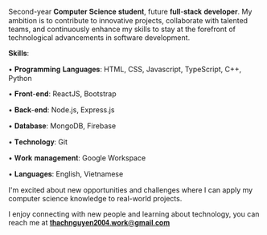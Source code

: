 Second-year 𝐂𝐨𝐦𝐩𝐮𝐭𝐞𝐫 𝐒𝐜𝐢𝐞𝐧𝐜𝐞 𝐬𝐭𝐮𝐝𝐞𝐧𝐭, future 𝐟𝐮𝐥𝐥-𝐬𝐭𝐚𝐜𝐤 𝐝𝐞𝐯𝐞𝐥𝐨𝐩𝐞𝐫. My ambition is to contribute to innovative projects, collaborate with talented teams, and continuously enhance my skills to stay at the forefront of technological advancements in software development.

𝐒𝐤𝐢𝐥𝐥𝐬:

• 𝐏𝐫𝐨𝐠𝐫𝐚𝐦𝐦𝐢𝐧𝐠 𝐋𝐚𝐧𝐠𝐮𝐚𝐠𝐞𝐬: HTML, CSS, Javascript, TypeScript, C++, Python

• 𝐅𝐫𝐨𝐧𝐭-𝐞𝐧𝐝: ReactJS, Bootstrap

• 𝐁𝐚𝐜𝐤-𝐞𝐧𝐝: Node.js, Express.js

• 𝐃𝐚𝐭𝐚𝐛𝐚𝐬𝐞: MongoDB, Firebase

• 𝐓𝐞𝐜𝐡𝐧𝐨𝐥𝐨𝐠𝐲: Git

• 𝐖𝐨𝐫𝐤 𝐦𝐚𝐧𝐚𝐠𝐞𝐦𝐞𝐧𝐭: Google Workspace

• 𝐋𝐚𝐧𝐠𝐮𝐚𝐠𝐞𝐬: English, Vietnamese


I'm excited about new opportunities and challenges where I can apply my computer science knowledge to real-world projects.


I enjoy connecting with new people and learning about technology, you can reach me at 𝐭𝐡𝐚𝐜𝐡𝐧𝐠𝐮𝐲𝐞𝐧𝟐𝟎𝟎𝟒.𝐰𝐨𝐫𝐤@𝐠𝐦𝐚𝐢𝐥.𝐜𝐨𝐦
